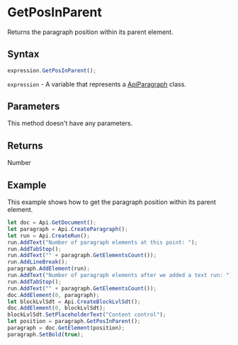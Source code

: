# GetPosInParent

Returns the paragraph position within its parent element.

## Syntax

```javascript
expression.GetPosInParent();
```

`expression` - A variable that represents a [ApiParagraph](../ApiParagraph.md) class.

## Parameters

This method doesn't have any parameters.

## Returns

Number

## Example

This example shows how to get the paragraph position within its parent element.

```javascript editor-docx
let doc = Api.GetDocument();
let paragraph = Api.CreateParagraph();
let run = Api.CreateRun();
run.AddText("Number of paragraph elements at this point: ");
run.AddTabStop();
run.AddText("" + paragraph.GetElementsCount());
run.AddLineBreak();
paragraph.AddElement(run);
run.AddText("Number of paragraph elements after we added a text run: ");
run.AddTabStop();
run.AddText("" + paragraph.GetElementsCount());
doc.AddElement(0, paragraph);
let blockLvlSdt = Api.CreateBlockLvlSdt();
doc.AddElement(0, blockLvlSdt);
blockLvlSdt.SetPlaceholderText("Content control");
let position = paragraph.GetPosInParent();
paragraph = doc.GetElement(position);
paragraph.SetBold(true);
```
